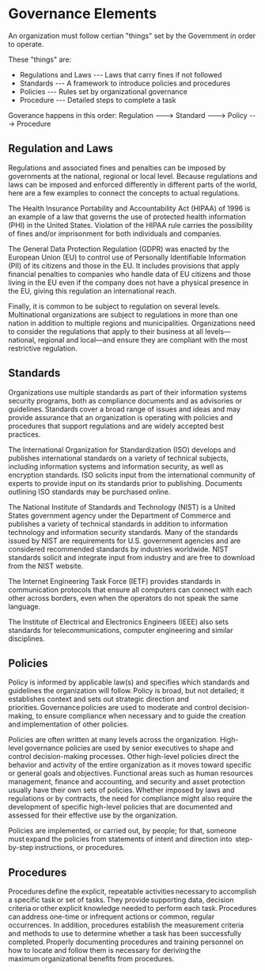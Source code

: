 # Governance Elements
An organization must follow certian "things" set by the Government in 
order to operate.

These "things" are:
* Regulations and Laws --- Laws that carry fines if not followed
* Standards --- A framework to introduce policies and procedures
* Policies --- Rules set by organizational governance
* Procedure --- Detailed steps to complete a task

Goverance happens in this order:
Regulation ---> Standard ---> Policy ---> Procedure

## Regulation and Laws
Regulations and associated fines and penalties can be imposed by 
governments at the national, regional or local level. Because 
regulations and laws can be imposed and enforced differently in 
different parts of the world, here are a few examples to connect the 
concepts to actual regulations.

The Health Insurance Portability and Accountability Act (HIPAA) of 1996 
is an example of a law that governs the use of protected health 
information (PHI) in the United States. Violation of the HIPAA rule 
carries the possibility of fines and/or imprisonment for both 
individuals and companies.

The General Data Protection Regulation (GDPR) was enacted by the 
European Union (EU) to control use of Personally Identifiable 
Information (PII) of its citizens and those in the EU. It includes 
provisions that apply financial penalties to companies who handle data 
of EU citizens and those living in the EU even if the company does not 
have a physical presence in the EU, giving this regulation an 
international reach.

Finally, it is common to be subject to regulation on several levels. 
Multinational organizations are subject to regulations in more than one 
nation in addition to multiple regions and municipalities. Organizations
need to consider the regulations that apply to their business at all 
levels—national, regional and local—and ensure they are compliant with 
the most restrictive regulation.

## Standards
Organizations use multiple standards as part of their information 
systems security programs, both as compliance documents and as 
advisories or guidelines. Standards cover a broad range of issues and 
ideas and may provide assurance that an organization is operating with 
policies and procedures that support regulations and are widely accepted 
best practices.

The International Organization for Standardization (ISO) develops and 
publishes international standards on a variety of technical subjects, 
including information systems and information security, as well as 
encryption standards. ISO solicits input from the international 
community of experts to provide input on its standards prior to 
publishing. Documents outlining ISO standards may be purchased online.

The National Institute of Standards and Technology (NIST) is a United 
States government agency under the Department of Commerce and publishes 
a variety of technical standards in addition to information technology 
and information security standards. Many of the standards issued by NIST 
are requirements for U.S. government agencies and are considered 
recommended standards by industries worldwide. NIST standards solicit 
and integrate input from industry and are free to download from the NIST 
website.

The Internet Engineering Task Force (IETF) provides standards in
communication protocols that ensure all computers can connect with each 
other across borders, even when the operators do not speak the same 
language.

The Institute of Electrical and Electronics Engineers (IEEE) also sets 
standards for telecommunications, computer engineering and similar 
disciplines.

## Policies
Policy is informed by applicable law(s) and specifies which standards 
and guidelines the organization will follow. Policy is broad, but not 
detailed; it establishes context and sets out strategic direction and 
priorities. Governance policies are used to moderate and control 
decision-making, to ensure compliance when necessary and to guide the 
creation and implementation of other policies.

Policies are often written at many levels across the organization. 
High-level governance policies are used by senior executives to shape 
and control decision-making processes. Other high-level policies direct 
the behavior and activity of the entire organization as it moves toward 
specific or general goals and objectives. Functional areas such as 
human resources management, finance and accounting, and security and 
asset protection usually have their own sets of policies. Whether 
imposed by laws and regulations or by contracts, the need for 
compliance might also require the development of specific high-level 
policies that are documented and assessed for their effective use by 
the organization.

Policies are implemented, or carried out, by people; for that, someone 
must expand the policies from statements of intent and direction into 
step-by-step instructions, or procedures.

## Procedures
Procedures define the explicit, repeatable activities necessary to 
accomplish a specific task or set of tasks. They provide supporting 
data, decision criteria or other explicit knowledge needed to perform 
each task. Procedures can address one-time or infrequent actions or 
common, regular occurrences. In addition, procedures establish the 
measurement criteria and methods to use to determine whether a task has 
been successfully completed. Properly documenting procedures and 
training personnel on how to locate and follow them is necessary for 
deriving the maximum organizational benefits from procedures.

